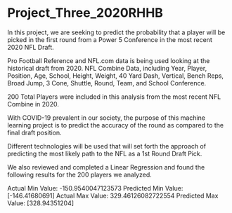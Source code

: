 # Project_Three_2020RHHB

In this project, we are seeking to predict the probability that a player will be picked in the first round from a Power 5 Conference in the most recent 2020 NFL Draft.  

Pro Football Reference and NFL.com data is being used looking at the historical draft from 2020.  NFL Combine Data, including Year, Player, Position, Age, School, Height, Weight, 40 Yard Dash, Vertical, Bench Reps, Broad Jump, 3 Cone, Shuttle, Round, Team, and School Conference. 

200 Total Players were included in this analysis from the most recent NFL Combine in 2020.    

With COVID-19 prevalent in our society, the purpose of this machine learning project is to predict the accuracy of the round as compared to the final draft position.    

Different technologies will be used that will set forth the approach of predicting the most likely path to the NFL as a 1st Round Draft Pick.  

We also reviewed and completed a Linear Regression and found the following results for the 200 players we analyzed.   

Actual Min Value: -150.9540047123573
Predicted Min Value: [-146.41680691]
Actual Max Value: 329.46126082722554
Predicted Max Value: [328.94351204]

